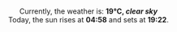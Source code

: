 <p  align="center"><br/>Currently, the weather is: <b> 19°C, <i>clear sky</i></b></br>Today, the sun rises at <b>04:58</b> and sets at <b>19:22</b>.</p>